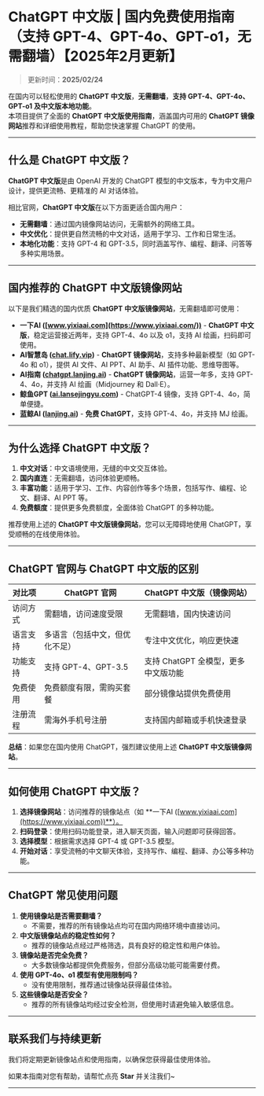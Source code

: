 # ChatGPT 中文版 | 国内免费使用指南（支持 GPT-4、GPT-4o、GPT-o1，无需翻墙）【2025年2月更新】

> 更新时间：**2025/02/24**    

在国内可以轻松使用的 **ChatGPT 中文版**，**无需翻墙**，**支持 GPT-4、GPT-4o、GPT-o1 及中文版本地功能**。  
本项目提供了全面的 **ChatGPT 中文版使用指南**，涵盖国内可用的 **ChatGPT 镜像网站**推荐和详细使用教程，帮助您快速掌握 ChatGPT 的使用。

---

## 什么是 ChatGPT 中文版？

**ChatGPT 中文版**是由 OpenAI 开发的 ChatGPT 模型的中文版本，专为中文用户设计，提供更流畅、更精准的 AI 对话体验。

相比官网，**ChatGPT 中文版**在以下方面更适合国内用户：

- **无需翻墙**：通过国内镜像网站访问，无需额外的网络工具。
- **中文优化**：提供更自然流畅的中文对话，适用于学习、工作和日常生活。
- **本地化功能**：支持 GPT-4 和 GPT-3.5，同时涵盖写作、编程、翻译、问答等多种实用场景。

---

## 国内推荐的 ChatGPT 中文版镜像网站

以下是我们精选的国内优质 **ChatGPT 中文版镜像网站**，无需翻墙即可使用：

- **一下AI ([www.yixiaai.com](https://www.yixiaai.com/))** - **ChatGPT 中文版**，稳定运营接近两年，支持 GPT-4、4o 以及 o1，支持 AI 绘画，扫码即可使用。
- **AI智慧岛 ([chat.lify.vip](https://chat.lify.vip/))** - **ChatGPT 镜像网站**，支持多种最新模型（如 GPT-4o 和 o1），提供 AI 文件、AI PPT、AI 助手、AI 插件功能、思维导图等。
- **AI指南 ([chatgpt.lanjing.ai](https://chatgpt.lanjing.ai/))** - **ChatGPT 镜像网站**，运营一年多，支持 GPT-4、4o，并支持 AI 绘画（Midjourney 和 Dall·E）。
- **鲸鱼GPT ([ai.lansejingyu.com](https://ai.lansejingyu.com/))** - ChatGPT-4 镜像，支持 GPT-4、4o，简单便捷。
- **蓝鲸AI ([lanjing.ai](https://lanjing.ai/))** - **免费 ChatGPT**，支持 GPT-4、4o，并支持 MJ 绘画。

---

## 为什么选择 ChatGPT 中文版？

1. **中文对话**：中文语境使用，无缝的中文交互体验。
2. **国内直连**：无需翻墙，访问体验更顺畅。
3. **丰富功能**：适用于学习、工作、内容创作等多个场景，包括写作、编程、论文、翻译、AI PPT 等。
4. **免费额度**：提供更多免费额度，全面体验 ChatGPT 的多种功能。

推荐使用上述的 **ChatGPT 中文版镜像网站**，您可以无障碍地使用 ChatGPT，享受顺畅的在线使用体验。

---

## ChatGPT 官网与 ChatGPT 中文版的区别

| 对比项              | ChatGPT 官网                 | ChatGPT 中文版（镜像网站）           |
|---------------------|-----------------------------|------------------------------------|
| 访问方式            | 需翻墙，访问速度受限         | 无需翻墙，国内快速访问              |
| 语言支持            | 多语言（包括中文，但优化不足）| 专注中文优化，响应更快速            |
| 功能支持            | 支持 GPT-4、GPT-3.5          | 支持 ChatGPT 全模型，更多中文版功能 |
| 免费使用            | 免费额度有限，需购买套餐     | 部分镜像站提供免费使用              |
| 注册流程            | 需海外手机号注册             | 支持国内邮箱或手机快速登录          |

**总结**：如果您在国内使用 ChatGPT，强烈建议使用上述 **ChatGPT 中文版镜像网站**。

---

## 如何使用 ChatGPT 中文版？

1. **选择镜像网站**：访问推荐的镜像站点（如 **一下AI ([www.yixiaai.com](https://www.yixiaai.com))**）。
2. **扫码登录**：使用扫码功能登录，进入聊天页面，输入问题即可获得回答。
3. **选择模型**：根据需求选择 GPT-4 或 GPT-3.5 模型。
4. **开始对话**：享受流畅的中文聊天体验，支持写作、编程、翻译、办公等多种功能。

---

## ChatGPT 常见使用问题

1. **使用镜像站是否需要翻墙？**
   - 不需要，推荐的所有镜像站点均可在国内网络环境中直接访问。
2. **中文版镜像站点的稳定性如何？**
   - 推荐的镜像站点经过严格筛选，具有良好的稳定性和用户体验。
3. **镜像站是否完全免费？**
   - 大多数镜像站都提供免费服务，但部分高级功能可能需要付费。
4. **使用 GPT-4o、o1 模型有使用限制吗？**
   - 没有使用限制，推荐通过镜像站获得最佳体验。
5. **这些镜像站是否安全？**
   - 推荐的所有镜像站均经过安全检测，但使用时请避免输入敏感信息。

---

## 联系我们与持续更新

我们将定期更新镜像站点和使用指南，以确保您获得最佳使用体验。

如果本指南对您有帮助，请帮忙点亮 **Star** 并关注我们~

---
